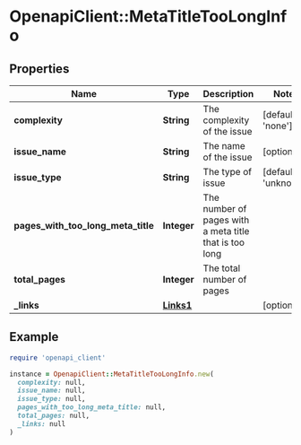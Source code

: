 # OpenapiClient::MetaTitleTooLongInfo

## Properties

| Name | Type | Description | Notes |
| ---- | ---- | ----------- | ----- |
| **complexity** | **String** | The complexity of the issue | [default to &#39;none&#39;] |
| **issue_name** | **String** | The name of the issue | [optional] |
| **issue_type** | **String** | The type of issue | [default to &#39;unknown&#39;] |
| **pages_with_too_long_meta_title** | **Integer** | The number of pages with a meta title that is too long |  |
| **total_pages** | **Integer** | The total number of pages |  |
| **_links** | [**Links1**](Links1.md) |  | [optional] |

## Example

```ruby
require 'openapi_client'

instance = OpenapiClient::MetaTitleTooLongInfo.new(
  complexity: null,
  issue_name: null,
  issue_type: null,
  pages_with_too_long_meta_title: null,
  total_pages: null,
  _links: null
)
```

